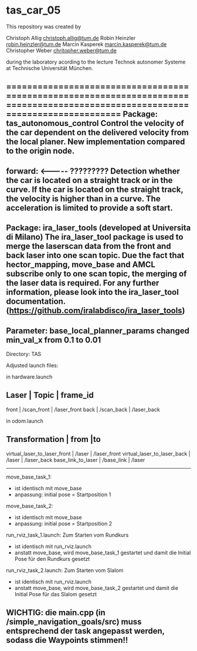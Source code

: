 tas_car_05
===============================================================================================================================

This repository was created by


Christoph Allig		christoph.allig@tum.de
Robin Heinzler		robin.heinzler@tum.de
Marcin Kasperek		marcin.kasperek@tum.de
Christopher Weber	chritopher.weber@tum.de


during the laboratory acording to the lecture Technok autonomer Systeme at Technische Universität München. 

===============================================================================================================================
Package: tas_autonomous_control
Control the velocity of the car dependent on the delivered velocity from the local planer. New implementation compared to the origin node.
-------------------------------------------------------------------------------------------------------------------------------	
forward: <----- ?????????
Detection whether the car is located on a straight track or in the curve.
If the car is located on the straight track, the velocity is higher than in a curve.
The acceleration is limited to provide a soft start.
-------------------------------------------------------------------------------------------------------------------------------	
Package: ira_laser_tools (developed at Universita di Milano)
The ira_laser_tool package is used to merge the laserscan data from the front and back laser into one scan topic. Due the fact that hector_mapping, move_base and AMCL subscribe only to one scan topic, the merging of the laser data is required. For any further information, please look into the ira_laser_tool documentation. (https://github.com/iralabdisco/ira_laser_tools)
-------------------------------------------------------------------------------------------------------------------------------	
Parameter: base_local_planner_params
changed min_val_x from 0.1 to 0.01
-------------------------------------------------------------------------------------------------------------------------------	
Directory: TAS

Adjusted launch files:

in hardware.launch

Laser		| Topic		| frame_id
---------------------------------------------------------------
front		| /scan_front	| /laser_front
back		| /scan_back	| /laser_back


in odom.launch

Transformation			| from		|to
---------------------------------------------------------------
virtual_laser_to_laser_front	| /laser	| /laser_front
virtual_laser_to_laser_back	| /laser	| /laser_back
base_link_to_laser		| /base_link	| /laser

-------------------------------------------------------------------------------------------------------------------------------	
move_base_task_1:
- ist identisch mit move_base
- anpassung: initial pose = Startposition 1

move_base_task_2:
- ist identisch mit move_base
- anpassung: initial pose = Startposition 2

run_rviz_task_1.launch:	Zum Starten vom Rundkurs
- ist identisch mit run_rviz.launch
- anstatt move_base, wird move_base_task_1 gestartet
  und damit die Initial Pose für den Rundkurs gesetzt

run_rviz_task_2.launch:	Zum Starten vom Slalom
- ist identisch mit run_rviz.launch
- anstatt move_base, wird move_base_task_2 gestartet
  und damit die Initial Pose für das Slalom gesetzt

WICHTIG: die main.cpp (in /simple_navigation_goals/src) 
muss entsprechend der task angepasst werden, sodass 
die Waypoints stimmen!!
-------------------------------------------------------------------------------------------------------------------------------	


